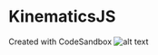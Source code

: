 # KinematicsJS

Created with CodeSandbox
![alt text](https://raw.githubusercontent.com/TheVirtualFox/KinematicsJS/raw/master/screenshot/screen.PNG)
